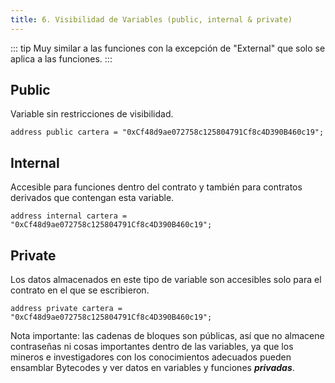 ```yaml
---
title: 6. Visibilidad de Variables (public, internal & private)
---
```

::: tip
  Muy similar a las funciones con la excepción de "External" que solo se aplica
  a las funciones.
:::

## Public

Variable sin restricciones de visibilidad.

```solidity
address public cartera = "0xCf48d9ae072758c125804791Cf8c4D390B460c19";
```

## Internal

Accesible para funciones dentro del contrato y también para contratos derivados que contengan esta variable.

```solidity
address internal cartera = "0xCf48d9ae072758c125804791Cf8c4D390B460c19";
```

## Private

Los datos almacenados en este tipo de variable son accesibles solo para el contrato en el que se escribieron.

```solidity
address private cartera = "0xCf48d9ae072758c125804791Cf8c4D390B460c19";
```

Nota importante: las cadenas de bloques son públicas, así que no almacene contraseñas ni cosas importantes dentro de las variables, ya que los mineros e investigadores con los conocimientos adecuados pueden ensamblar Bytecodes y ver datos en variables y funciones _**privadas**_.